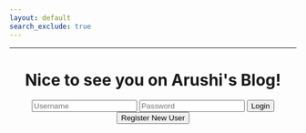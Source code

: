 ```yaml
---
layout: default
search_exclude: true
---
```

-----------------------------------------------------------------------------------------------
<html lang="{{ page.lang | default: site.lang | default: " en" }}">
 
<html lang="en">
<head>
  <style>
    form {
      background-color:aqua ;
    }
    </style>
</head>

<head>
  <meta charset="UTF-8">
  <meta name="viewport" content="width=device-width, initial-scale=1.0">
  <link rel="stylesheet" type="text/css" href="your_stylesheet.css">
  <title>Login Page</title>
</head>
<body>
  <div class="container" style="text-align: center;">
    <h1>Nice to see you on Arushi's Blog!</h1>
    <input id="usernameInput" type="text" class="input-text" placeholder="Username">
    <input id="passwordInput" type="password" class="input-text" placeholder="Password">
    <button id="loginButton" class="button" onclick="loginUser()">Login</button>
    <button id="registerButton" class="button register-button" onclick="showRegistrationForm()">Register New User</button>

   
  <div id="registrationForm" style="display: none;">
      <h2>Register New User</h2>
      <input id="newUsernameInput" type="text" class="input-text" placeholder="New Username">
      <input id="newPasswordInput" type="password" class="input-text" placeholder="New Password">
      <button id="registerNewUserButton" class="button" onclick="registerUser()">Register</button>
    </div>
  </div>
</head>
<body>
      <script>
        function showRegistrationForm() {
      document.getElementById("registrationForm").style.display = "block";
    }
      function registerUser() {
      const newUsername = document.getElementById("newUsernameInput").value;
      const newPassword = document.getElementById("newPasswordInput").value;
    // Make a POST request to register a new user
      fetch('http://127.0.0.1:8086/api/users/authenticate', {
        method: 'POST',
        headers: {
          'Content-Type': 'application/json',
        },
        body: JSON.stringify({
          username: newUsername,
          password: newPassword,
        }),
      })
      .then(response => response.json())
      .then(data => {
        console.log('User registration successful:', data);
        alert('Registration successful!');
        // Optionally, you can show a success message or redirect the user
      })
      .catch(error => {
        console.error('Error registering user:', error);
        alert('Registration failed. Please try again.');
        // Handle error, show error message, etc.
      });
    }
        const apiUrl = "http://127.0.0.1:8086/api/users/authenticate";
          document.getElementById("authenticate").onsubmit = async function (e) {
          e.preventDefault();
          const uid = document.getElementById("uid").value;
          const password = document.getElementById("password").value;
          const obj = { uid: uid, password: password };
          try {
            const response = await fetch(apiUrl, {
              method: "POST",
              headers: {
                "Content-Type": "application/json"
              },
              body: JSON.stringify(obj)
            });
            var myHeaders = new Headers();
            myHeaders.append("Content-Type", "application/json");
              var raw = JSON.stringify({
                "uid": "toby",
                "password": "123toby"
              });
              var requestOptions = {
                method: 'POST',
                headers: myHeaders,
                body: raw,
                redirect: 'follow'
              };
              fetch("http://127.0.0.1:8086/api/users/authenticate", requestOptions)
                .then(response => response.text())
                .then(result => console.log(result))
                .catch(error => console.log('error', error));
            if (!response.ok) {
              throw new Error('Authentication was not successful');
            }
            const token = await response.text();
            if (token) {
              // Authentication was successful, you can handle the token as needed
              console.log('Authentication successful');
              document.cookie = `token=${token}; path=/`;
              localStorage.setItem("token", token);
              localStorage.setItem("flagData", 1);
              window.location.href = "./";
              window.location.replace("./");
            } else {
              // Authentication failed, show an error message or take appropriate action
              console.error('Authentication failed');
            }
          } catch (error) {
            console.error('Error:', error);
          }
        }
      </script>
    </div>
  </main>
</body>

</html> 


